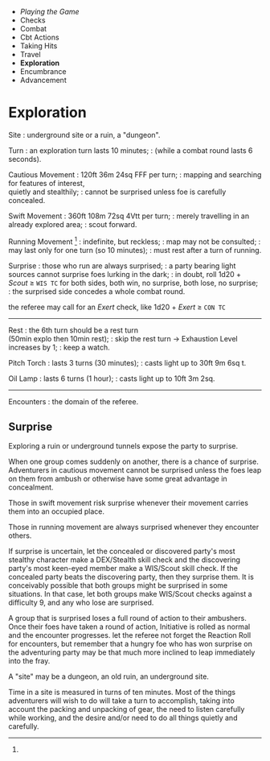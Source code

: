 
<!-- .margin.compass -->
* _Playing the Game_
* Checks
* Combat
* Cbt Actions
* Taking Hits
* Travel
* **Exploration**
* Encumbrance
* Advancement


# Exploration

Site
: underground site or a ruin, a "dungeon".

Turn
: an exploration turn lasts 10 minutes;
: (while a combat round lasts 6 seconds).

Cautious Movement
: 120ft 36m 24sq FFF per turn;
: mapping and searching for features of interest,<br/>quietly and stealthily;
: cannot be surprised unless foe is carefully concealed.

Swift Movement
: 360ft 108m 72sq 4Vtt per turn;
: merely travelling in an already explored area;
: scout forward.

Running Movement [^1]
: indefinite, but reckless;
: map may not be consulted;
: may last only for one turn (so 10 minutes);
: must rest after a turn of running.

Surprise
: those who run are always surprised;
: a party bearing light sources cannot surprise foes lurking in the dark;
: in doubt, roll 1d20 + _Scout_ ≥ `WIS TC` for both sides, both win, no surprise, both lose, no surprise;
: the surprised side concedes a whole combat round.

[^1]:
  the referee may call for an _Exert_ check, like 1d20 + _Exert_ ≥ `CON TC`

<hr/>

Rest
: the 6th turn should be a rest turn<br/>(50min explo then 10min rest);
: skip the rest turn → Exhaustion Level increases by 1;
: keep a watch.

Pitch Torch
: lasts 3 turns (30 minutes);
: casts light up to 30ft 9m 6sq t.

Oil Lamp
: lasts 6 turns (1 hour);
: casts light up to 10ft 3m 2sq.

<hr/>

Encounters
: the domain of the referee.


<!-- RETURN -->

## Surprise

Exploring a ruin or underground tunnels expose the party to surprise.

When one group comes suddenly on another, there is a chance of surprise. Adventurers in cautious movement cannot be surprised unless the foes leap on them from ambush or otherwise have some great advantage in concealment.

Those in swift movement risk surprise whenever their movement carries them into an occupied place.

Those in running movement are always surprised whenever they encounter others.

If surprise is uncertain, let the concealed or discovered party's most stealthy character make a DEX/Stealth skill check and the discovering party's most keen-eyed member make a WIS/Scout skill check. If the concealed party beats the discovering party, then they surprise them. It is conceivably possible that both groups might be surprised in some situations. In that case, let both groups make WIS/Scout checks against a difficulty 9, and any who lose are surprised.

A group that is surprised loses a full round of action to their ambushers. Once their foes have taken a round of action, Initiative is rolled as normal and the encounter progresses. let the referee not forget the Reaction Roll for encounters, but remember that a hungry foe who has won surprise on the adventuring party may be that much more inclined to leap immediately into the fray.

A "site" may be a dungeon, an old ruin, an underground site.

Time in a site is measured in turns of ten minutes. Most of the things adventurers will wish to do will take a turn to accomplish, taking into account the packing and unpacking of gear, the need to listen carefully while working, and the desire and/or need to do all things quietly and carefully.

